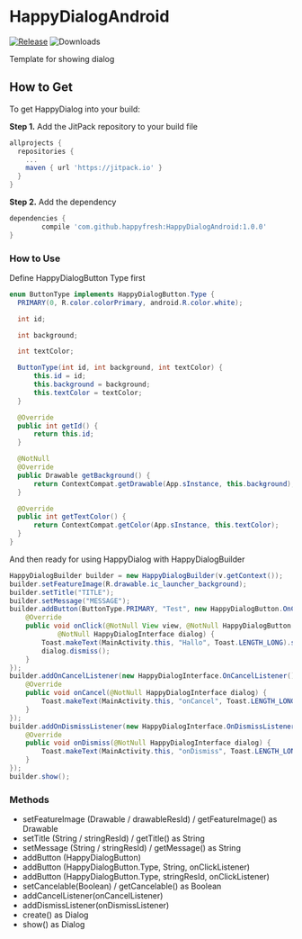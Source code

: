 # HappyDialogAndroid
[![Release](https://jitpack.io/v/happyfresh/HappyDialogAndroid.svg)](https://jitpack.io/#happyfresh/HappyDialogAndroid) ![Downloads](https://jitpack.io/v/happyfresh/HappyDialogAndroid/month.svg)

Template for showing dialog

## How to Get
To get HappyDialog into your build:

<b>Step 1.</b> Add the JitPack repository to your build file
```gradle
allprojects {
  repositories {
    ...
    maven { url 'https://jitpack.io' }
  }
}
```
<b>Step 2.</b> Add the dependency
```gradle
dependencies {
        compile 'com.github.happyfresh:HappyDialogAndroid:1.0.0'
}
```

### How to Use

Define HappyDialogButton Type first

```java
enum ButtonType implements HappyDialogButton.Type {
  PRIMARY(0, R.color.colorPrimary, android.R.color.white);

  int id;

  int background;

  int textColor;

  ButtonType(int id, int background, int textColor) {
      this.id = id;
      this.background = background;
      this.textColor = textColor;
  }

  @Override
  public int getId() {
      return this.id;
  }

  @NotNull
  @Override
  public Drawable getBackground() {
      return ContextCompat.getDrawable(App.sInstance, this.background);
  }

  @Override
  public int getTextColor() {
      return ContextCompat.getColor(App.sInstance, this.textColor);
  }
}
```

And then ready for using HappyDialog with HappyDialogBuilder

```java
HappyDialogBuilder builder = new HappyDialogBuilder(v.getContext());
builder.setFeatureImage(R.drawable.ic_launcher_background);
builder.setTitle("TITLE");
builder.setMessage("MESSAGE");
builder.addButton(ButtonType.PRIMARY, "Test", new HappyDialogButton.OnClickListener() {
    @Override
    public void onClick(@NotNull View view, @NotNull HappyDialogButton button,
            @NotNull HappyDialogInterface dialog) {
        Toast.makeText(MainActivity.this, "Hallo", Toast.LENGTH_LONG).show();
        dialog.dismiss();
    }
});
builder.addOnCancelListener(new HappyDialogInterface.OnCancelListener() {
    @Override
    public void onCancel(@NotNull HappyDialogInterface dialog) {
        Toast.makeText(MainActivity.this, "onCancel", Toast.LENGTH_LONG).show();
    }
});
builder.addOnDismissListener(new HappyDialogInterface.OnDismissListener() {
    @Override
    public void onDismiss(@NotNull HappyDialogInterface dialog) {
        Toast.makeText(MainActivity.this, "onDismiss", Toast.LENGTH_LONG).show();
    }
});
builder.show();
```

### Methods
* setFeatureImage (Drawable / drawableResId) / getFeatureImage() as Drawable
* setTitle (String / stringResId) / getTitle() as String
* setMessage (String / stringResId) / getMessage() as String
* addButton (HappyDialogButton)
* addButton (HappyDialogButton.Type, String, onClickListener)
* addButton (HappyDialogButton.Type, stringResId, onClickListener)
* setCancelable(Boolean) / getCancelable() as Boolean
* addCancelListener(onCancelListener)
* addDismissListener(onDismissListener)
* create() as Dialog
* show() as Dialog
